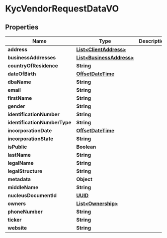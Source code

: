 
# KycVendorRequestDataVO

## Properties
Name | Type | Description | Notes
------------ | ------------- | ------------- | -------------
**address** | [**List&lt;ClientAddress&gt;**](ClientAddress.md) |  |  [optional]
**businessAddresses** | [**List&lt;BusinessAddress&gt;**](BusinessAddress.md) |  |  [optional]
**countryOfResidence** | **String** |  |  [optional]
**dateOfBirth** | [**OffsetDateTime**](OffsetDateTime.md) |  |  [optional]
**dbaName** | **String** |  |  [optional]
**email** | **String** |  |  [optional]
**firstName** | **String** |  |  [optional]
**gender** | **String** |  |  [optional]
**identificationNumber** | **String** |  |  [optional]
**identificationNumberType** | **String** |  |  [optional]
**incorporationDate** | [**OffsetDateTime**](OffsetDateTime.md) |  |  [optional]
**incorporationState** | **String** |  |  [optional]
**isPublic** | **Boolean** |  |  [optional]
**lastName** | **String** |  |  [optional]
**legalName** | **String** |  |  [optional]
**legalStructure** | **String** |  |  [optional]
**metadata** | **Object** |  |  [optional]
**middleName** | **String** |  |  [optional]
**nucleusDocumentId** | [**UUID**](UUID.md) |  |  [optional]
**owners** | [**List&lt;Ownership&gt;**](Ownership.md) |  |  [optional]
**phoneNumber** | **String** |  |  [optional]
**ticker** | **String** |  |  [optional]
**website** | **String** |  |  [optional]



